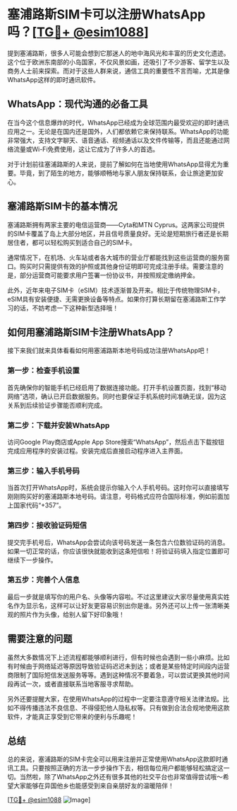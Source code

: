 # 塞浦路斯SIM卡可以注册WhatsApp吗？[[TG💪+ @esim1088](https://t.me/s/esim1088)]

提到塞浦路斯，很多人可能会想到它那迷人的地中海风光和丰富的历史文化遗迹。这个位于欧洲东南部的小岛国家，不仅风景如画，还吸引了不少游客、留学生以及商务人士前来探索。而对于这些人群来说，通信工具的重要性不言而喻，尤其是像WhatsApp这样的即时通讯软件。

## WhatsApp：现代沟通的必备工具

在当今这个信息爆炸的时代，WhatsApp已经成为全球范围内最受欢迎的即时通讯应用之一。无论是在国内还是国外，人们都依赖它来保持联系。WhatsApp的功能非常强大，支持文字聊天、语音通话、视频通话以及文件传输等，而且还能通过网络流量或Wi-Fi免费使用，这让它成为了许多人的首选。

对于计划前往塞浦路斯的人来说，提前了解如何在当地使用WhatsApp显得尤为重要。毕竟，到了陌生的地方，能够顺畅地与家人朋友保持联系，会让旅途更加安心。

## 塞浦路斯SIM卡的基本情况

塞浦路斯拥有两家主要的电信运营商——Cyta和MTN Cyprus。这两家公司提供的SIM卡覆盖了岛上大部分地区，并且信号质量良好。无论是短期旅行者还是长期居住者，都可以轻松购买到适合自己的SIM卡。

通常情况下，在机场、火车站或者各大城市的营业厅都能找到这些运营商的服务窗口。购买时只需提供有效的护照或其他身份证明即可完成注册手续。需要注意的是，部分运营商可能要求用户签署一份协议书，并按照规定缴纳押金。

此外，近年来电子SIM卡（eSIM）技术逐渐普及开来。相比于传统物理SIM卡，eSIM具有安装便捷、无需更换设备等特点。如果你打算长期留在塞浦路斯工作学习的话，不妨考虑一下这种新型选择哦！

## 如何用塞浦路斯SIM卡注册WhatsApp？

接下来我们就来具体看看如何用塞浦路斯本地号码成功注册WhatsApp吧！

### 第一步：检查手机设置
首先确保你的智能手机已经启用了数据连接功能。打开手机设置页面，找到“移动网络”选项，确认已开启数据服务。同时也要保证手机系统时间准确无误，因为这关系到后续验证步骤能否顺利完成。

### 第二步：下载并安装WhatsApp
访问Google Play商店或Apple App Store搜索“WhatsApp”，然后点击下载按钮完成应用程序的安装过程。安装完成后直接启动程序进入主界面。

### 第三步：输入手机号码
当首次打开WhatsApp时，系统会提示你输入个人手机号码。这时你可以直接填写刚刚购买好的塞浦路斯本地号码。请注意，号码格式应符合国际标准，例如前面加上国家代码“+357”。

### 第四步：接收验证码短信
提交完手机号后，WhatsApp会尝试向该号码发送一条包含六位数验证码的消息。如果一切正常的话，你应该很快就能收到这条短信啦！将验证码填入指定位置即可继续下一步操作。

### 第五步：完善个人信息
最后一步就是填写你的用户名、头像等内容啦。不过这里建议大家尽量使用真实姓名作为显示名，这样可以让好友更容易识别出你是谁。另外还可以上传一张清晰美观的照片作为头像，给别人留下好印象哦！

## 需要注意的问题

虽然大多数情况下上述流程都能够顺利进行，但有时候也会遇到一些小麻烦。比如有时候由于网络延迟等原因导致验证码迟迟未到达；或者是某些特定时间段内运营商限制了国际短信发送服务等等。遇到这种情况不要着急，可以尝试更换其他时间段再试一次，或者直接联系当地客服寻求帮助。

另外还要提醒大家，在使用WhatsApp的过程中一定要注意遵守相关法律法规。比如不得传播违法不良信息、不得侵犯他人隐私权等。只有做到合法合规地使用这款软件，才能真正享受到它带来的便利与乐趣呢！

## 总结

总的来说，塞浦路斯的SIM卡完全可以用来注册并正常使用WhatsApp这款即时通讯工具。只要按照正确的方法一步步操作下去，相信每位用户都能够轻松搞定这一切。当然啦，除了WhatsApp之外还有很多其他的社交平台也非常值得尝试哦～希望大家能够在异国他乡也能感受到来自亲朋好友的温暖陪伴！

[[TG💪+ @esim1088](https://t.me/s/esim1088) ![Image](https://i.postimg.cc/4NQfJmqS/Snipaste-2025-05-13-00-14-12.png)]